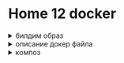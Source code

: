 # Home 12 docker

<details>
  <summary>билдим образ</summary>

Просто ставить nginx не интересно, склепаем универсальную репу для деб и рпм пакетов. Базовым образом взят альт линукс, ну просто потому что там есть и createrepo_c и reprepro. Я знаю, что они там естьи работают, в других версиях линуксов не помню, есть ли оба варианта.
принцип:
закидываем в каталог пакеты, внутри контейнера крутится скрипт, который периодически проверяет каталог и, в случае, если есть файлы, распределяет их по каталогам деб или рпм. Скрипт определяет для какой версии ОС сделан пакет (поддерживаются альты, центосы, ораклы 7 8, общая "свалка" для деб пакетов) Другого рода файлы закидывает в общий каталог для файлов.
http://localhost:8080/ -общая страница
http://localhost:8080/repo/ - проверить, добавились ли павкеты можно на этой странице
http://localhost:8080/logs/ - тут лог нгинкса

билдим
docker build -t repo:1 .
тегаем docker tag repo:1 altemans/repo:1
пушим docker push altemans/repo:1
</details>


<details>
  <summary>описание докер файла</summary>

FROM alt:p9 - база альт p9 - версия 9 просто потому что с ним работал, мне так удобнее
EXPOSE 80 - уведомляем, что собираемся слушать 80 порт
COPY ./alt.list /etc/apt/sources.list.d/alt.list - подсовываем сорс лист для apt,  укажем стандартные альта, 
COPY ./yandex.list /etc/apt/sources.list.d/yandex.list - яндексовские периодически теряются, отрубим их, можно по идее и удалить, но оставим
COPY ./entrypoint.sh /entrypoint.sh - сразу закидываем скрипт энтрипоинта
RUN apt-get update -y && \                   - ставим необходимое ПО, создаем каталоги 
    apt-get install -y apt-utils nginx createrepo_c krb5-kinit locales tzdata cifs-utils reprepro && \
    mkdir -p /newload && \
    mkdir -p /startset && \
    chmod +x /entrypoint.sh && \
    apt-get clean 
ENV TIMEOUT="10"    - задаем переменные для работы скрипта энтрипоинта и локаль
ENV LANGUAGE ru_RU.UTF-8
ENV LANG ru_RU.UTF-8
ENV LC_ALL ru_RU.UTF-8
COPY ./nginx.conf /etc/nginx/nginx.conf    -копипастим конфиги нгинкса
COPY ./index.html /var/www/html/index.html
COPY ./index.html /etc/nginx/sites-available.d/index.html
COPY ./default.conf /etc/nginx/sites-available.d/default.conf
COPY ./distributions /distributions
ENTRYPOINT ["/entrypoint.sh"]     - указываем точку входа


</details>

<details>
  <summary>композ</summary>

version: '3.7'
services:
 repo:
  image: altemans/repo:1
  container_name: repo
  restart: always
  ports:
   - "8080:80" - запускаем на 8080, чтобы не занимать 80
  volumes:
   - /repo/repo:/var/www/html:rw   - мапим точку, где будут хранится метаданные и пакеты
   - /repo/repo-load:/newload/:rw   - каталог, куда будем закидывать новые паеты

запуск композа


altemans@Home01:~/otus/home12_docker/compose$ sudo docker compose up -d
[+] Running 2/2
 ✔ Network compose_default  Created                                                                                                                                          0.1s 
 ✔ Container repo           Started                                                                                                                                          0.0s 
altemans@Home01:~/otus/home12_docker/compose$ sudo docker images
REPOSITORY                           TAG       IMAGE ID       CREATED          SIZE
altemans/repo                        1         b6809bfcf365   23 minutes ago   903MB
repo                                 1         b6809bfcf365   23 minutes ago   903MB
alt                                  p9        f31c71976ac8   12 months ago    112MB
ci-linux.vdags.digdes.com/repo-rpm   latest    d711b9a16fd4   14 months ago    1.42GB
altemans@Home01:~/otus/home12_docker/compose$ sudo docker ps
CONTAINER ID   IMAGE     COMMAND            CREATED          STATUS         PORTS                                   NAMES
354af22b0383   repo:1    "/entrypoint.sh"   11 seconds ago   Up 9 seconds   0.0.0.0:8080->80/tcp, :::8080->80/tcp   repo


altemans@Home01:~/otus/home12_docker/compose$ curl -k http://localhost:8080/repo/
<html>
<head><title>Index of /repo/</title></head>
<body>
<h1>Index of /repo/</h1><hr><pre><a href="../">../</a>
<a href="alt/">alt/</a>                                               27-Nov-2023 18:30                   -
<a href="common/">common/</a>                                            27-Nov-2023 18:30                   -
<a href="deb/">deb/</a>                                               27-Nov-2023 18:30                   -
<a href="el/">el/</a>                                                27-Nov-2023 18:30                   -
<a href="keytabs/">keytabs/</a>                                           27-Nov-2023 18:30                   -
<a href="license/">license/</a>                                           27-Nov-2023 18:30                   -
</pre><hr></body>
</html>
altemans@Home01:~/otus/home12_docker/compose$ 

</details>
